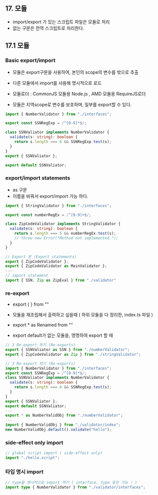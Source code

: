 ## 17. 모듈

- import/export 가 있는 스크립트 파일은 모듈로 처리
- 없는 구문은 전역 스크립트로 처리한다.

## 17.1 모듈

### Basic export/import

- 모듈은 export구문을 사용하여, 본인의 scope의 변수를 밖으로 추출
- 다른 모듈에서 import를 사용해 명시적으로 로드
- 모듈로더 : CommonJS 모듈용 Node.js , AMD 모듈용 RequireJS로더

- 모듈은 지역scope로 변수를 보호하며, 일부를 export할 수 있다.

```ts
import { NumberValidator } from "./interfaces";

export const SSNRegExp = /^[0-9]*$/;

class SSNValiator implements NumberValidator {
  validate(s: string): boolean {
    return s.length === 6 && SSNRegExp.test(s);
  }
}
export { SSNValiator };

export default SSNValiator;
```

### export/import statements

- as 구문
- 이름을 바꿔서 export/import 가능 하다.

```ts
import { StringValidator } from "./interfaces";

export const numberRegEx = /^[0-9]+$/;

class ZipCodeValidator implements StringValidator {
  validate(s: string): boolean {
    return s.length === 5 && numberRegEx.test(s);
    // throw new Error("Method not implemented.");
  }
}

// Export 문 (Export statements)
export { ZipCodeValidator };
export { ZipCodeValidator as MainValidator };
---
// import statement
import { SSN, Zip as ZipEval } from "./validator"
```

### re-export

- export { } from ""
- 모듈을 재조립해서 출력하고 싶을때 ( 하위 모듈을 다 정리한, index.ts 파일 )

- export \* as Renamed from ""
- export default가 없는 모듈을, 명명하여 export 할 때

```ts
// 3 Re-export 하기 (Re-exports)
export { SSNValiator as SSN } from "./numberValidator";
export { ZipCodeValidator as Zip } from "./stringValidator";
```

```ts
// 3 Re-export 하기 (Re-exports)
import { NumberValidator } from "./interfaces";
export const SSNRegExp = /^[0-9]*$/;
class SSNValiator implements NumberValidator {
  validate(s: string): boolean {
    return s.length === 6 && SSNRegExp.test(s);
  }
}
export { SSNValiator };
export default SSNValiator;
---
export * as NumberValidObj from "./numberValidator";
---
import { NumberValidObj } from "./validator/index";
new NumberValidObj.default().validate("hello");
```

### side-effect only import

```ts
// global script import ( side-effect only)
import "./hello.script";
```

### 타입 명시 import

```ts
// type을 명시적으로 import 하기 ( interface, type 등만 가능 ! )
import type { NumberValidator } from "./validator/interfaces";
```
